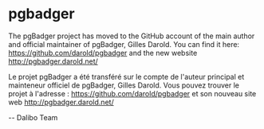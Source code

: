 # pgbadger

The pgBadger project has moved to the GitHub account of the main author and official maintainer of pgBadger, Gilles Darold. You can find it here: https://github.com/darold/pgbadger and the new website http://pgbadger.darold.net/

Le projet pgBadger a été transféré sur le compte de l'auteur principal et mainteneur officiel de pgBadger, Gilles Darold. Vous pouvez trouver le projet à l'adresse : https://github.com/darold/pgbadger et son nouveau site web http://pgbadger.darold.net/

--
Dalibo Team
